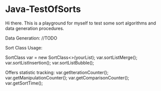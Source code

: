 # Java-TestOfSorts

Hi there. This is a playground for myself to test some sort algorithms and data generation procedures.


Data Generation:
  //TODO
  
Sort Class Usage:

SortClass<ObjectType> var = new SortClass<>(yourList);
var.sortListMerge();
var.sortListInsertion();
var.sortListBubble();

Offers statistic tracking:
var.getIterationCounter();
var.getManipulationCounter();
var.getComparisonCounter();
var.getSortTime();
